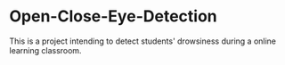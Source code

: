 # Open-Close-Eye-Detection
This is a project intending to detect students' drowsiness during a online learning classroom. 
